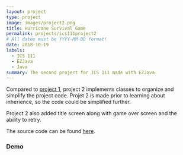 ```yaml
---
layout: project
type: project
image: images/project2.png
title: Hurricane Survival Game
permalink: projects/ics111project2
# All dates must be YYYY-MM-DD format!
date: 2018-10-19
labels:
  - ICS 111
  - EZJava
  - Java
summary: The second project for ICS 111 made with EZJava.
---
```

Compared to [project 1](https://junm1ao.github.io/projects/ics111project1), project 2 implements classes to organize and simplify the project code. Projet 2 is made prior to learning about inherience, so the code could be simplified further. 

Project 2 also added title screen along with game over screen and the ability to retry.

The source code can be found [here](https://github.com/JunM1ao/ICS-111-Project-2).

### Demo
<div class="ui embed" data-source="youtube" data-id="lGa06bnji6Y">
</div>
